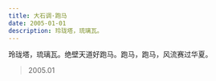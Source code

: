 ```yaml
---
title: 大石调·跑马
date: 2005-01-01
description: 玲珑塔，琉璃瓦。
---
```


玲珑塔，琉璃瓦。绝壁天道好跑马。跑马，跑马，风流赛过华夏。

> 2005.01
